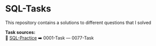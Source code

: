# SQL-Tasks
This repository contains a solutions to different questions that I solved

**Task sources:**  
🔗 [SQL-Practice](https://www.sql-practice.com/)   ➡️   0001-Task — 0077-Task
